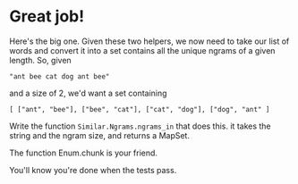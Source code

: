 # Great job!

Here's the big one. Given these two helpers, we now need to take our
list of words and convert it into a set contains all the unique ngrams
of a given length. So, given

    "ant bee cat dog ant bee"

and a size of 2, we'd want a set containing

    [ ["ant", "bee"], ["bee", "cat"], ["cat", "dog"], ["dog", "ant" ]

Write the function `Similar.Ngrams.ngrams_in` that does this. it takes
the string and the ngram size, and returns a MapSet.

The function Enum.chunk is your friend.

You'll know you're done when the tests pass.

